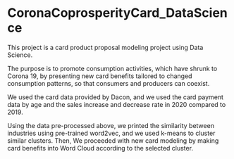 # CoronaCoprosperityCard_DataScience
This project is a card product proposal modeling project using Data Science.

The purpose is to promote consumption activities, which have shrunk to Corona 19, by presenting new card benefits tailored to changed consumption patterns, so that consumers and producers can coexist.

We used the card data provided by Dacon, and we used the card payment data by age and the sales increase and decrease rate in 2020 compared to 2019.

Using the data pre-processed above, we printed the similarity between industries using pre-trained word2vec, and we used k-means to cluster similar clusters.
Then, We proceeded with new card modeling by making card benefits into Word Cloud according to the selected cluster.

